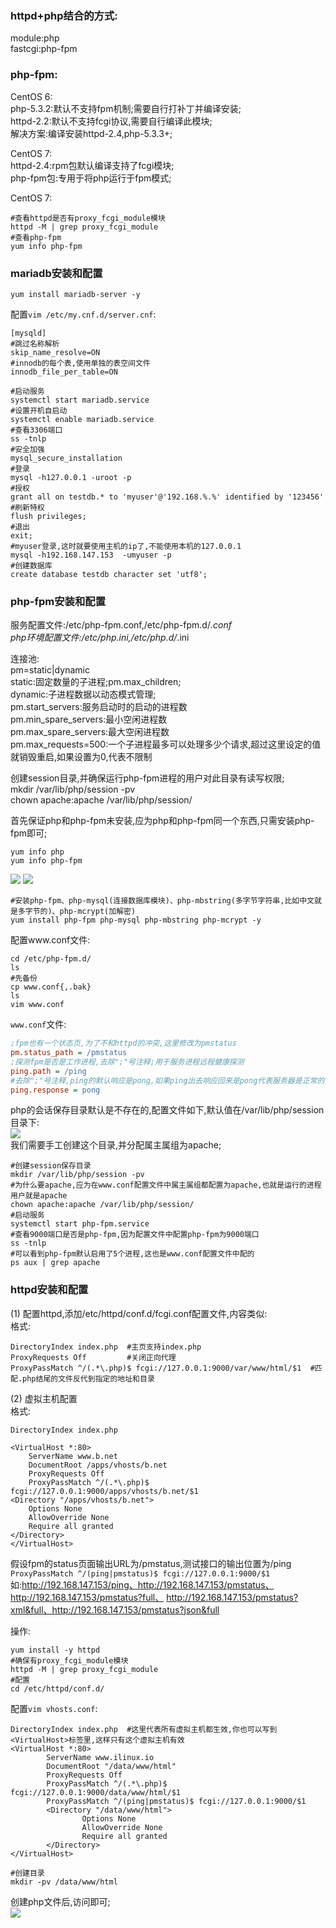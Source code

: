 ### httpd+php结合的方式:  
module:php  
fastcgi:php-fpm  

### php-fpm:  
CentOS 6:  
php-5.3.2:默认不支持fpm机制;需要自行打补丁并编译安装;    
httpd-2.2:默认不支持fcgi协议,需要自行编译此模块;  
解决方案:编译安装httpd-2.4,php-5.3.3+;  

CentOS 7:  
httpd-2.4:rpm包默认编译支持了fcgi模块;  
php-fpm包:专用于将php运行于fpm模式;  

CentOS 7:  

```shell
#查看httpd是否有proxy_fcgi_module模块
httpd -M | grep proxy_fcgi_module 
#查看php-fpm
yum info php-fpm
```


### mariadb安装和配置
```shell
yum install mariadb-server -y
```
配置`vim /etc/my.cnf.d/server.cnf`:  
```shell
[mysqld]
#跳过名称解析
skip_name_resolve=ON
#innodb的每个表,使用单独的表空间文件
innodb_file_per_table=ON
```
```shell
#启动服务
systemctl start mariadb.service
#设置开机自启动
systemctl enable mariadb.service
#查看3306端口
ss -tnlp
#安全加强
mysql_secure_installation
#登录
mysql -h127.0.0.1 -uroot -p
#授权
grant all on testdb.* to 'myuser'@'192.168.%.%' identified by '123456'
#刷新特权
flush privileges;
#退出
exit;
#myuser登录,这时就要使用主机的ip了,不能使用本机的127.0.0.1
mysql -h192.168.147.153  -umyuser -p
#创建数据库
create database testdb character set 'utf8';
```

### php-fpm安装和配置  
服务配置文件:/etc/php-fpm.conf,/etc/php-fpm.d/*.conf  
php环境配置文件:/etc/php.ini,/etc/php.d/*.ini  

连接池:  
pm=static|dynamic  
static:固定数量的子进程;pm.max_children;  
dynamic:子进程数据以动态模式管理;  
pm.start_servers:服务启动时的启动的进程数  
pm.min_spare_servers:最小空闲进程数  
pm.max_spare_servers:最大空闲进程数  
pm.max_requests=500:一个子进程最多可以处理多少个请求,超过这里设定的值就销毁重启,如果设置为0,代表不限制  

创建session目录,并确保运行php-fpm进程的用户对此目录有读写权限;  
mkdir /var/lib/php/session -pv  
chown apache:apache /var/lib/php/session/  

首先保证php和php-fpm未安装,应为php和php-fpm同一个东西,只需安装php-fpm即可;  
```shell
yum info php
yum info php-fpm
```
![](https://images.gitee.com/uploads/images/2019/0912/153513_efe0e022_1479682.png)
![](https://images.gitee.com/uploads/images/2019/0912/153639_b1516328_1479682.png)


```shell
#安装php-fpm、php-mysql(连接数据库模块)、php-mbstring(多字节字符串,比如中文就是多字节的)、php-mcrypt(加解密)
yum install php-fpm php-mysql php-mbstring php-mcrypt -y
```

配置www.conf文件:  
```shell
cd /etc/php-fpm.d/
ls
#先备份
cp www.conf{,.bak}
ls
vim www.conf
```
`www.conf`文件:  
```ini
;fpm也有一个状态页,为了不和httpd的冲突,这里修改为pmstatus
pm.status_path = /pmstatus
;探测fpm是否是工作进程,去除";"号注释;用于服务进程远程健康探测
ping.path = /ping
#去除";"号注释,ping的默认响应是pong,如果ping出去响应回来是pong代表服务器是正常的;
ping.response = pong
```
php的会话保存目录默认是不存在的,配置文件如下,默认值在/var/lib/php/session目录下:  
![](https://images.gitee.com/uploads/images/2019/0912/160409_36cbefb5_1479682.png)  
我们需要手工创建这个目录,并分配属主属组为apache;  
```shell
#创建session保存目录
mkdir /var/lib/php/session -pv
#为什么要apache,应为在www.conf配置文件中属主属组都配置为apache,也就是运行的进程用户就是apache
chown apache:apache /var/lib/php/session/
#启动服务
systemctl start php-fpm.service
#查看9000端口是否是php-fpm,因为配置文件中配置php-fpm为9000端口
ss -tnlp
#可以看到php-fpm默认启用了5个进程,这也是www.conf配置文件中配的
ps aux | grep apache
```

### httpd安装和配置  
(1) 配置httpd,添加/etc/httpd/conf.d/fcgi.conf配置文件,内容类似:  
格式:  
```
DirectoryIndex index.php  #主页支持index.php
ProxyRequests Off         #关闭正向代理
ProxyPassMatch ^/(.*\.php)$ fcgi://127.0.0.1:9000/var/www/html/$1  #匹配.php结尾的文件反代到指定的地址和目录
```

(2) 虚拟主机配置  
格式:  
```
DirectoryIndex index.php  

<VirtualHost *:80>
    ServerName www.b.net
    DocumentRoot /apps/vhosts/b.net
    ProxyRequests Off  
    ProxyPassMatch ^/(.*\.php)$ fcgi://127.0.0.1:9000/apps/vhosts/b.net/$1
<Directory "/apps/vhosts/b.net">  
    Options None  
    AllowOverride None
    Require all granted
</Directory>
</VirtualHost>

```

假设fpm的status页面输出URL为/pmstatus,测试接口的输出位置为/ping  
`ProxyPassMatch ^/(ping|pmstatus)$ fcgi://127.0.0.1:9000/$1`    
如:http://192.168.147.153/ping、http://192.168.147.153/pmstatus、http://192.168.147.153/pmstatus?full、
http://192.168.147.153/pmstatus?xml&full、http://192.168.147.153/pmstatus?json&full

操作:  
```shell
yum install -y httpd
#确保有proxy_fcgi_module模块
httpd -M | grep proxy_fcgi_module 
#配置
cd /etc/httpd/conf.d/
```
配置`vim vhosts.conf`:  
```shell
DirectoryIndex index.php  #这里代表所有虚拟主机都生效,你也可以写到<VirtualHost>标签里,这样只有这个虚拟主机有效
<VirtualHost *:80>
        ServerName www.ilinux.io
        DocumentRoot "/data/www/html"
        ProxyRequests Off
        ProxyPassMatch ^/(.*\.php)$ fcgi://127.0.0.1:9000/data/www/html/$1
        ProxyPassMatch ^/(ping|pmstatus)$ fcgi://127.0.0.1:9000/$1
        <Directory "/data/www/html">
                Options None
                AllowOverride None
                Require all granted
        </Directory>
</VirtualHost>

```
```shell
#创建目录
mkdir -pv /data/www/html
```

创建php文件后,访问即可;  
![](https://images.gitee.com/uploads/images/2019/0914/101637_ac59fda1_1479682.png)




















